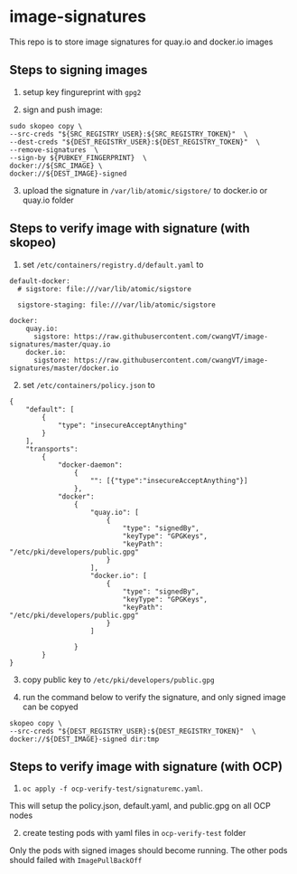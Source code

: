 # image-signatures
This repo is to store image signatures for quay.io and docker.io images

## Steps to signing images

1. setup key fingureprint with `gpg2`

2. sign and push image:
```
sudo skopeo copy \
--src-creds "${SRC_REGISTRY_USER}:${SRC_REGISTRY_TOKEN}"  \
--dest-creds "${DEST_REGISTRY_USER}:${DEST_REGISTRY_TOKEN}"  \
--remove-signatures  \
--sign-by ${PUBKEY_FINGERPRINT}  \
docker://${SRC_IMAGE} \
docker://${DEST_IMAGE}-signed

```

3. upload the signature in `/var/lib/atomic/sigstore/` to docker.io or quay.io folder


## Steps to verify image with signature (with skopeo)

1. set `/etc/containers/registry.d/default.yaml` to
```
default-docker:
  # sigstore: file:///var/lib/atomic/sigstore
 
  sigstore-staging: file:///var/lib/atomic/sigstore

docker:
    quay.io:
      sigstore: https://raw.githubusercontent.com/cwangVT/image-signatures/master/quay.io
    docker.io:
      sigstore: https://raw.githubusercontent.com/cwangVT/image-signatures/master/docker.io

```
2. set `/etc/containers/policy.json` to
```
{
    "default": [
        {
            "type": "insecureAcceptAnything"
        }
    ],
    "transports":
        {
            "docker-daemon":
                {
                    "": [{"type":"insecureAcceptAnything"}]
                },
            "docker":
                {
                    "quay.io": [
                        {
                            "type": "signedBy",
                            "keyType": "GPGKeys",
                            "keyPath": "/etc/pki/developers/public.gpg"
                        }
                    ],
                    "docker.io": [
                        {
                            "type": "signedBy",
                            "keyType": "GPGKeys",
                            "keyPath": "/etc/pki/developers/public.gpg"
                        }
                    ]

                }
        }
}
```
3. copy public key to `/etc/pki/developers/public.gpg`

4. run the command below to verify the signature, and only signed image can be copyed
```
skopeo copy \
--src-creds "${DEST_REGISTRY_USER}:${DEST_REGISTRY_TOKEN}"  \
docker://${DEST_IMAGE}-signed dir:tmp
```

## Steps to verify image with signature (with OCP)

1. `oc apply -f ocp-verify-test/signaturemc.yaml`. 

This will setup the policy.json, default.yaml, and public.gpg on all OCP nodes

2. create testing pods with yaml files in `ocp-verify-test` folder

Only the pods with signed images should become running. The other pods should failed with `ImagePullBackOff`
